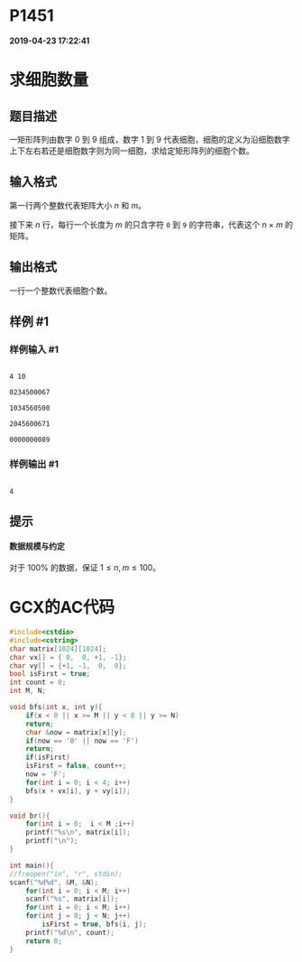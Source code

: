 
# P1451

**2019-04-23 17:22:41**
    
# 求细胞数量

## 题目描述

一矩形阵列由数字 $0$ 到 $9$ 组成，数字 $1$ 到 $9$ 代表细胞，细胞的定义为沿细胞数字上下左右若还是细胞数字则为同一细胞，求给定矩形阵列的细胞个数。

## 输入格式

第一行两个整数代表矩阵大小 $n$ 和 $m$。

接下来 $n$ 行，每行一个长度为 $m$ 的只含字符 `0` 到 `9` 的字符串，代表这个 $n \times m$ 的矩阵。

## 输出格式

一行一个整数代表细胞个数。

## 样例 #1

### 样例输入 #1

```
4 10
0234500067
1034560500
2045600671
0000000089
```

### 样例输出 #1

```
4
```

## 提示

#### 数据规模与约定

对于 $100\%$ 的数据，保证 $1 \le n,m \le 100$。

# GCX的AC代码
```cpp
#include<cstdio>
#include<cstring>
char matrix[1024][1024];
char vx[] = { 0,  0, +1, -1};
char vy[] = {+1, -1,  0,  0};
bool isFirst = true;
int count = 0;
int M, N;

void bfs(int x, int y){
    if(x < 0 || x >= M || y < 0 || y >= N)
	return;
    char &now = matrix[x][y];
    if(now == '0' || now == 'F')
	return;
    if(isFirst)
	isFirst = false, count++;
    now = 'F';
    for(int i = 0; i < 4; i++)
	bfs(x + vx[i], y + vy[i]);
}

void br(){
    for(int i = 0;  i < M ;i++)
	printf("%s\n", matrix[i]);
    printf("\n");
}

int main(){
//freopen("in", "r", stdin);
scanf("%d%d", &M, &N);
    for(int i = 0; i < M; i++)
	scanf("%s", matrix[i]);
    for(int i = 0; i < M; i++)
	for(int j = 0; j < N; j++)
	    isFirst = true, bfs(i, j);
    printf("%d\n", count);
    return 0;
}

```

